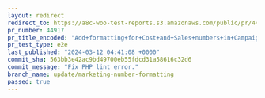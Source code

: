 ```yaml
---
layout: redirect
redirect_to: https://a8c-woo-test-reports.s3.amazonaws.com/public/pr/44917/e2e/index.html
pr_number: 44917
pr_title_encoded: "Add+formatting+for+Cost+and+Sales+numbers+in+Campaigns+card+in+Marketing+page"
pr_test_type: e2e
last_published: "2024-03-12 04:41:08 +0000"
commit_sha: 563bb3e42ac9bd49700eb55fdcd31a58616c32d6
commit_message: "Fix PHP lint error."
branch_name: update/marketing-number-formatting
passed: true
---
```

